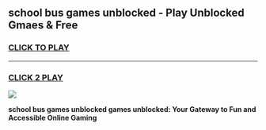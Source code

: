 
## school bus games unblocked - Play Unblocked Gmaes & Free
<h3>
<a href="https://news.freeplayer.one?title=school_bus_games_unblocked&ref=23F">CLICK TO PLAY</a></h3>
<hr>

<h3>
<a href="https://news.freeplayer.one?title=school_bus_games_unblocked&ref=23F">CLICK 2 PLAY</a>
  
</h3>

<a href="https://news.freeplayer.one?title=school_bus_games_unblocked&ref=23F/"><img src="https://clearcache.store/games.png"></a>


**school bus games unblocked games unblocked: Your Gateway to Fun and Accessible Online Gaming**
